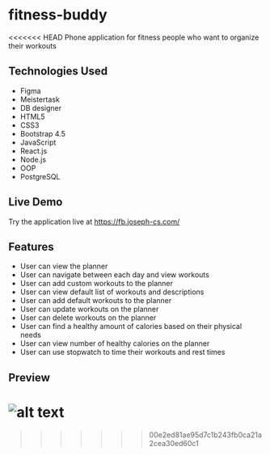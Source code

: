 # fitness-buddy
<<<<<<< HEAD
Phone application for fitness people who want to organize their workouts

## Technologies Used
* Figma
* Meistertask
* DB designer
* HTML5
* CSS3
* Bootstrap 4.5
* JavaScript
* React.js
* Node.js
* OOP
* PostgreSQL

## Live Demo
Try the application live at https://fb.joseph-cs.com/

## Features
* User can view the planner
* User can navigate between each day and view workouts
* User can add custom workouts to the planner
* User can view default list of workouts and descriptions
* User can add default workouts to the planner
* User can update workouts on the planner
* User can delete workouts on the planner
* User can find a healthy amount of calories based on their physical needs
* User can view number of healthy calories on the planner
* User can use stopwatch to time their workouts and rest times

## Preview
![alt text](server/public/images/fitness-buddy-gif.gif)
=======

>>>>>>> 00e2ed81ae95d7c1b243fb0ca21a2cea30ed60c1
